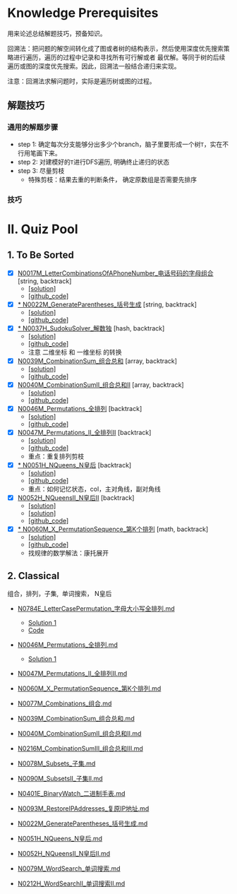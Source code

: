 
# Knowledge Prerequisites 
用来论述总结解题技巧，预备知识。

回溯法：把问题的解空间转化成了图或者树的结构表示，然后使用深度优先搜索策略进行遍历，遍历的过程中记录和寻找所有可行解或者
最优解。等同于树的后续遍历或图的深度优先搜索。因此，回溯法一般结合递归来实现。

注意：回溯法求解问题时，实际是遍历树或图的过程。


## 解题技巧

### 通用的解题步骤
- step 1: 确定每次分支能够分出多少个branch，脑子里要形成一个树`T`，实在不行用笔画下来。
- step 2: 对建模好的`T`进行DFS遍历, 明确终止递归的状态
- step 3: 尽量剪枝
    * 特殊剪枝：结果去重的判断条件， 确定原数组是否需要先排序

### 技巧


# II. Quiz Pool


## 1. To Be Sorted
- [x] [N0017M_LetterCombinationsOfAPhoneNumber_电话号码的字母组合](https://leetcode-cn.com/problems/letter-combinations-of-a-phone-number/) [string, backtrack]
    * [[solution]](https://leetcode-cn.com/problems/letter-combinations-of-a-phone-number/solution/leetcode-17-letter-combinations-of-a-phone-number-/)
    * [[github_code]](../src/main/java/com/maverickbyte/algo/leetcode/N0017M_LetterCombinationsOfAPhoneNumber.java)
- [x] [* N0022M_GenerateParentheses_括号生成](https://leetcode-cn.com/problems/generate-parentheses/) [string, backtrack]
    * [[solution]](https://leetcode-cn.com/problems/generate-parentheses/solution/gua-hao-sheng-cheng-by-leetcode/)
    * [[github_code]](../src/main/java/com/maverickbyte/algo/leetcode/N0022M_GenerateParentheses.java)      
- [x] [* N0037H_SudokuSolver_解数独](https://leetcode-cn.com/problems/sudoku-solver/) [hash, backtrack]
    * [[solution]](https://leetcode-cn.com/problems/sudoku-solver/solution/jie-shu-du-by-leetcode/)
    * [[github_code]](../src/main/java/com/maverickbyte/algo/leetcode/N0037H_SudokuSolver.java)
    * 注意 二维坐标 和 一维坐标 的转换
- [x] [N0039M_CombinationSum_组合总和](https://leetcode-cn.com/problems/combination-sum/) [array, backtrack]
    * [[solution]](https://leetcode-cn.com/problems/combination-sum/solution/hui-su-suan-fa-jian-zhi-python-dai-ma-java-dai-m-2/)
    * [[github_code]](../src/main/java/com/maverickbyte/algo/leetcode/N0039M_CombinationSum.java)    
- [x] [N0040M_CombinationSumII_组合总和II](https://leetcode-cn.com/problems/combination-sum-ii/) [array, backtrack]
    * [[solution]](https://leetcode-cn.com/problems/combination-sum-ii/solution/hui-su-suan-fa-jian-zhi-python-dai-ma-java-dai-m-3/)
    * [[github_code]](../src/main/java/com/maverickbyte/algo/leetcode/N0040M_CombinationSumII.java)
- [x] [N0046M_Permutations_全排列](https://leetcode-cn.com/problems/permutations/) [backtrack]
    * [[solution]](https://leetcode-cn.com/problems/permutations/solution/hui-su-suan-fa-python-dai-ma-java-dai-ma-by-liweiw/)
    * [[github_code]](../src/main/java/com/maverickbyte/algo/leetcode/N0046M_Permutations.java)
- [x] [N0047M_Permutations_II_全排列II](https://leetcode-cn.com/problems/permutations-ii/) [backtrack]
    * [[solution]](https://leetcode-cn.com/problems/permutations-ii/solution/hui-su-suan-fa-python-dai-ma-java-dai-ma-by-liwe-2/)
    * [[github_code]](../src/main/java/com/maverickbyte/algo/leetcode/N0047M_PermutationsII.java)
    * 重点：重复排列剪枝
- [x] [* N0051H_NQueens_N皇后](https://leetcode-cn.com/problems/n-queens/) [backtrack]
    * [[solution]](https://leetcode-cn.com/problems/n-queens/solution/nhuang-hou-by-leetcode/)
    * [[github_code]](../src/main/java/com/maverickbyte/algo/leetcode/N0051H_NQueens.java)
    * 重点：如何记忆状态，col，主对角线，副对角线
- [x] [N0052H_NQueensII_N皇后II](https://leetcode-cn.com/problems/n-queens-ii/) [backtrack]
    * [[solution]](https://leetcode-cn.com/problems/n-queens-ii/solution/nhuang-hou-ii-by-leetcode/)
    * [[solution]](https://leetcode-cn.com/problems/n-queens-ii/solution/dfs-wei-yun-suan-jian-zhi-by-makeex/)
    * [[github_code]](../src/main/java/com/maverickbyte/algo/leetcode/N0052H_NQueensII.java)
- [x] [* N0060M_X_PermutationSequence_第K个排列](https://leetcode-cn.com/problems/permutation-sequence/) [math, backtrack]
    * [[solution]](https://leetcode-cn.com/problems/permutation-sequence/solution/hui-su-jian-zhi-python-dai-ma-java-dai-ma-by-liwei/)
    * [[github_code]](../src/main/java/com/maverickbyte/algo/leetcode/N0060M_PermutationSequence.java)
    * 找规律的数学解法：康托展开
          
    
## 2. Classical
组合，排列，子集,  单词搜索， N皇后

- [N0784E_LetterCasePermutation_字母大小写全排列.md](N0784E_LetterCasePermutation_字母大小写全排列.md)
    * [Solution 1](https://leetcode-cn.com/problems/letter-case-permutation/solution/shen-du-you-xian-bian-li-hui-su-suan-fa-python-dai/)
    * [Code](../src/main/java/com/maverickbyte/algo/leetcode/N0784E_LetterCasePermutation.java)
- [N0046M_Permutations_全排列.md](N0046M_Permutations_全排列.md)
    * [Solution 1]()
- [N0047M_Permutations_II_全排列II.md](N0047M_Permutations_II_全排列II.md)
- [N0060M_X_PermutationSequence_第K个排列.md](N0060M_X_PermutationSequence_第K个排列.md)

- [N0077M_Combinations_组合.md]()
- [N0039M_CombinationSum_组合总和.md]()
- [N0040M_CombinationSumII_组合总和II.md]()
- [N0216M_CombinationSumIII_组合总和III.md]()

- [N0078M_Subsets_子集.md]()
- [N0090M_SubsetsII_子集II.md]()

- [N0401E_BinaryWatch_二进制手表.md]()
- [N0093M_RestoreIPAddresses_复原IP地址.md](N0093M_RestoreIPAddresses_复原IP地址.md)
- [N0022M_GenerateParentheses_括号生成.md]()
- [N0051H_NQueens_N皇后.md]()
- [N0052H_NQueensII_N皇后II.md]()
- [N0079M_WordSearch_单词搜索.md]()
- [N0212H_WordSearchII_单词搜索II.md]()    





